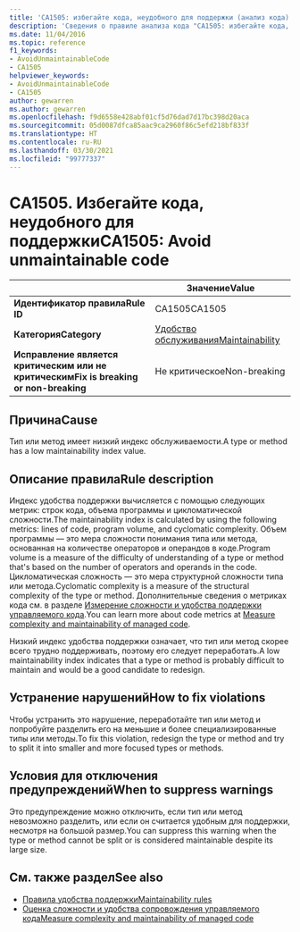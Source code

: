 ```yaml
---
title: 'CA1505: избегайте кода, неудобного для поддержки (анализ кода)'
description: 'Сведения о правиле анализа кода "CA1505: избегайте кода, неудобного для поддержки"'
ms.date: 11/04/2016
ms.topic: reference
f1_keywords:
- AvoidUnmaintainableCode
- CA1505
helpviewer_keywords:
- AvoidUnmaintainableCode
- CA1505
author: gewarren
ms.author: gewarren
ms.openlocfilehash: f9d6558e428abf01cf5d76dad7d17bc398d20aca
ms.sourcegitcommit: 05d0087dfca85aac9ca2960f86c5efd218bf833f
ms.translationtype: HT
ms.contentlocale: ru-RU
ms.lasthandoff: 03/30/2021
ms.locfileid: "99777337"
---
```

# <a name="ca1505-avoid-unmaintainable-code"></a><span data-ttu-id="f8748-103">CA1505. Избегайте кода, неудобного для поддержки</span><span class="sxs-lookup"><span data-stu-id="f8748-103">CA1505: Avoid unmaintainable code</span></span>

| | <span data-ttu-id="f8748-104">Значение</span><span class="sxs-lookup"><span data-stu-id="f8748-104">Value</span></span> |
|-|-|
| <span data-ttu-id="f8748-105">**Идентификатор правила**</span><span class="sxs-lookup"><span data-stu-id="f8748-105">**Rule ID**</span></span> |<span data-ttu-id="f8748-106">CA1505</span><span class="sxs-lookup"><span data-stu-id="f8748-106">CA1505</span></span>|
| <span data-ttu-id="f8748-107">**Категория**</span><span class="sxs-lookup"><span data-stu-id="f8748-107">**Category**</span></span> |[<span data-ttu-id="f8748-108">Удобство обслуживания</span><span class="sxs-lookup"><span data-stu-id="f8748-108">Maintainability</span></span>](maintainability-warnings.md)|
| <span data-ttu-id="f8748-109">**Исправление является критическим или не критическим**</span><span class="sxs-lookup"><span data-stu-id="f8748-109">**Fix is breaking or non-breaking**</span></span> |<span data-ttu-id="f8748-110">Не критическое</span><span class="sxs-lookup"><span data-stu-id="f8748-110">Non-breaking</span></span>|

## <a name="cause"></a><span data-ttu-id="f8748-111">Причина</span><span class="sxs-lookup"><span data-stu-id="f8748-111">Cause</span></span>

<span data-ttu-id="f8748-112">Тип или метод имеет низкий индекс обслуживаемости.</span><span class="sxs-lookup"><span data-stu-id="f8748-112">A type or method has a low maintainability index value.</span></span>

## <a name="rule-description"></a><span data-ttu-id="f8748-113">Описание правила</span><span class="sxs-lookup"><span data-stu-id="f8748-113">Rule description</span></span>

<span data-ttu-id="f8748-114">Индекс удобства поддержки вычисляется с помощью следующих метрик: строк кода, объема программы и цикломатической сложности.</span><span class="sxs-lookup"><span data-stu-id="f8748-114">The maintainability index is calculated by using the following metrics: lines of code, program volume, and cyclomatic complexity.</span></span> <span data-ttu-id="f8748-115">Объем программы — это мера сложности понимания типа или метода, основанная на количестве операторов и операндов в коде.</span><span class="sxs-lookup"><span data-stu-id="f8748-115">Program volume is a measure of the difficulty of understanding of a type or method that's based on the number of operators and operands in the code.</span></span> <span data-ttu-id="f8748-116">Цикломатическая сложность — это мера структурной сложности типа или метода.</span><span class="sxs-lookup"><span data-stu-id="f8748-116">Cyclomatic complexity is a measure of the structural complexity of the type or method.</span></span> <span data-ttu-id="f8748-117">Дополнительные сведения о метриках кода см. в разделе [Измерение сложности и удобства поддержки управляемого кода](/visualstudio/code-quality/code-metrics-values).</span><span class="sxs-lookup"><span data-stu-id="f8748-117">You can learn more about code metrics at [Measure complexity and maintainability of managed code](/visualstudio/code-quality/code-metrics-values).</span></span>

<span data-ttu-id="f8748-118">Низкий индекс удобства поддержки означает, что тип или метод скорее всего трудно поддерживать, поэтому его следует переработать.</span><span class="sxs-lookup"><span data-stu-id="f8748-118">A low maintainability index indicates that a type or method is probably difficult to maintain and would be a good candidate to redesign.</span></span>

## <a name="how-to-fix-violations"></a><span data-ttu-id="f8748-119">Устранение нарушений</span><span class="sxs-lookup"><span data-stu-id="f8748-119">How to fix violations</span></span>

<span data-ttu-id="f8748-120">Чтобы устранить это нарушение, переработайте тип или метод и попробуйте разделить его на меньшие и более специализированные типы или методы.</span><span class="sxs-lookup"><span data-stu-id="f8748-120">To fix this violation, redesign the type or method and try to split it into smaller and more focused types or methods.</span></span>

## <a name="when-to-suppress-warnings"></a><span data-ttu-id="f8748-121">Условия для отключения предупреждений</span><span class="sxs-lookup"><span data-stu-id="f8748-121">When to suppress warnings</span></span>

<span data-ttu-id="f8748-122">Это предупреждение можно отключить, если тип или метод невозможно разделить, или если он считается удобным для поддержки, несмотря на большой размер.</span><span class="sxs-lookup"><span data-stu-id="f8748-122">You can suppress this warning when the type or method cannot be split or is considered maintainable despite its large size.</span></span>

## <a name="see-also"></a><span data-ttu-id="f8748-123">См. также раздел</span><span class="sxs-lookup"><span data-stu-id="f8748-123">See also</span></span>

- [<span data-ttu-id="f8748-124">Правила удобства поддержки</span><span class="sxs-lookup"><span data-stu-id="f8748-124">Maintainability rules</span></span>](maintainability-warnings.md)
- [<span data-ttu-id="f8748-125">Оценка сложности и удобства сопровождения управляемого кода</span><span class="sxs-lookup"><span data-stu-id="f8748-125">Measure complexity and maintainability of managed code</span></span>](/visualstudio/code-quality/code-metrics-values)
